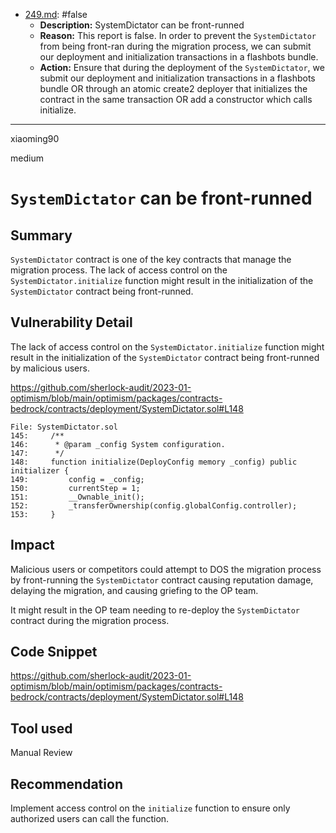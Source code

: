 
- [249.md](0-system-findings/1-processed/1-false-but-actionable/249.md): #false
  - **Description:** SystemDictator can be front-runned
  - **Reason:** This report is false. In order to prevent the `SystemDictator` from being front-ran during the migration process, we can submit our deployment and initialization transactions in a flashbots bundle.
  - **Action:** Ensure that during the deployment of the `SystemDictator`, we submit our deployment and initialization transactions in a flashbots bundle OR through an atomic create2 deployer that initializes the contract in the same transaction OR add a constructor which calls initialize.

---

xiaoming90

medium

# `SystemDictator` can be front-runned

## Summary

`SystemDictator` contract is one of the key contracts that manage the migration process. The lack of access control on the `SystemDictator.initialize` function might result in the initialization of the `SystemDictator` contract being front-runned.

## Vulnerability Detail

The lack of access control on the `SystemDictator.initialize` function might result in the initialization of the `SystemDictator` contract being front-runned by malicious users.

https://github.com/sherlock-audit/2023-01-optimism/blob/main/optimism/packages/contracts-bedrock/contracts/deployment/SystemDictator.sol#L148

```solidity
File: SystemDictator.sol
145:     /**
146:      * @param _config System configuration.
147:      */
148:     function initialize(DeployConfig memory _config) public initializer {
149:         config = _config;
150:         currentStep = 1;
151:         __Ownable_init();
152:         _transferOwnership(config.globalConfig.controller);
153:     }
```

## Impact

Malicious users or competitors could attempt to DOS the migration process by front-running the `SystemDictator` contract causing reputation damage, delaying the migration, and causing griefing to the OP team.

It might result in the OP team needing to re-deploy the `SystemDictator` contract during the migration process. 

## Code Snippet

https://github.com/sherlock-audit/2023-01-optimism/blob/main/optimism/packages/contracts-bedrock/contracts/deployment/SystemDictator.sol#L148

## Tool used

Manual Review

## Recommendation

Implement access control on the `initialize` function to ensure only authorized users can call the function.